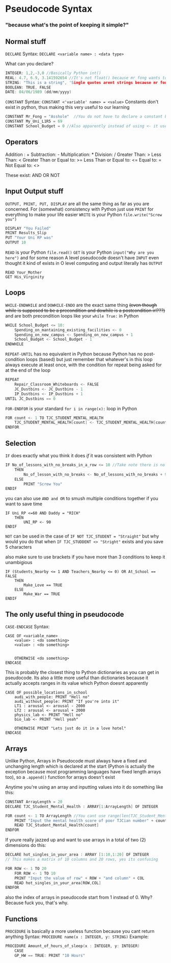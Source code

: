 # Pseudocode Syntax
### "because what's the point of keeping it simple?"

## Normal stuff

`DECLARE`
Syntax: `DECLARE <variable name> : <data type>`

What can you declare?

```C
INTEGER: 1,2,-3,0 //Basically Python int()
REAL: 4.7, 6.9, 3.141592654 //It's not float() because mr fong wants to make everyones life difficult
STRING: "This is a string", 'Single quotes arent strings because mr fong hates you'
BOOLEAN: TRUE, FALSE
DATE: 04/06/1989 (dd/mm/yyyy)
```

`CONSTANT`
Syntax: `CONSTANT <'variable' name> = <value>`
Constants don't exist in python,  thus making this very useful to our learning
```C
CONSTANT Mr_Fong = "Asshole"  //You do not have to declare a constant before you assign a value to it for some reason
CONSTANT My_Uni_L1R5 = 69
CONSTANT School_Budget = 0 //Also apparently instead of using <- it uses = ??? What bs is this
```

## Operators
Addition : +
Subtraction: -
Multiplication: *
Division: / 
Greater Than: >
Less Than: <
Greater Than or Equal to: >=
Less Than or Equal to: <=
Equal to: =
Not Equal to: <>

These exist:
AND
OR
NOT

## Input Output stuff

`OUTPUT, PRINT, PUT, DISPLAY` are all the same thing as far as you are concerned. For (somewhat) consistency with Python just use `PRINT` for everything to make your life easier
`WRITE` is your Python `file.write("Screw you")`

```C
DISPLAY "You Failed"
PRINT Results_Slip
PUT "Your Uni RP was"
OUTPUT 10
```

`READ` is your Python `file.read()`
`GET` is your Python `input("Why are you here")`
and for some reason A level pseudocode doesn't have `INPUT` even thought it kind of exists in O level computing and output literally has `OUTPUT`
```
READ Your_Mother
GET His_Virginity
```

## Loops
`WHILE-ENDWHILE` and `DOWHILE-ENDO` are the exact same thing ~~(even though while is supposed to be a precondition and dowhile is a postcondition irl???)~~ and are both precondition loops like your `while True:` in Python
```C
WHILE School_Budget <= 10:
	Spending_on_mantaining_existing_facilities <- 0
	Spending_on_new_campus <- Spending_on_new_campus + 1
	School_Budget <- School_Budget - 1
ENDWHILE
```

`REPEAT-UNTIL` has no equivalent in Python because Python has no post-condition loops (based) but just remember that whatever's in this loop always execute at least once, with the condition for repeat being asked for at the end of the loop
```C
REPEAT
	Repair_Classroom_Whiteboards <- FALSE
	JC_Dustbins <- JC_Dustbins - 1
	IP_Dustbins <- IP_Dustbins + 1
UNTIL JC_Dustbins == 0
```

`FOR-ENDFOR` is your standard `for i in range(x):` loop in Python
```C
FOR count <- 1 TO TJC_STUDENT_MENTAL_HEALTH
	TJC_STUDENT_MENTAL_HEALTH[count] <- TJC_STUDENT_MENTAL_HEALTH[count] - 9000
ENDFOR
```

## Selection
`IF` does exactly what you think it does *if* it was consistent with Python
```C
IF No_of_lessons_with_no_breaks_in_a_row <= 10 //Take note there is no : at the end
	THEN
		No_of_lesson_with_no_breaks <- No_of_lessons_with_no_breaks + 999
	ELSE
		PRINT "Screw You"
ENDIF
```
you can also use `AND and OR` to smush multiple conditions together if you want to save time
```
IF Uni_RP <=60 AND Daddy = "RICH"
	THEN
		UNI_RP <- 90
ENDIF
```


`NOT` can be used in the case of `IF NOT TJC_STUDENT = "Straight"` but why would you do that when `IF TJC_STUDDENT <> "Stright"` exists and you save 5 characters


also make sure to use brackets if you have more than 3 conditions to keep it unambigious
```
IF (Students_Nearby <= 1 AND Teachers_Nearby <= 0) OR At_School == FALSE
	THEN
		Make_Love == TRUE
	ELSE
		Make_War == TRUE
ENDIF
```


## The only useful thing in pseudocode

`CASE-ENDCASE`
Syntax: 
```
CASE OF <variable_name>
	<value> : <do something>
	<value> : <do something>


	OTHERWISE <do something>
ENDCASE
```
This is probably the closest thing to Python dictionaries as you can get in pseudocode.
Its also a little more useful than dictionaries because it actually accepts ranges in its value which Python doesnt apparently
```
CASE OF possible_locations_in_school
	audi_with_people: PRINT "Hell no"
	audi_without_people: PRINT "If you're into it"
	LT1 : arousal <- arousal - 2000
	LT2 : arousal <- arousal + 2000
	physics_lab <- PRINT "Hell no"
	bio_lab <- PRINT "Hell yeah"

	OTHERWISE PRINT "Lets just do it in a love hotel"
ENDCASE
```

## Arrays
Unlike Python, Arrays in Pseudocode must always have a fixed and unchanging length which is declared at the start (Python is actually the exception because most programming languages have fixed length arrays too), so a `.append()` function for arrays doesn't exist

Anytime you're using an array and inputting values into it do something like this:
```C
CONSTANT ArrayLength = 20
DECLARE TJC_Student_Mental_Health : ARRAY[1:ArrayLength] OF INTEGER

FOR count <- 1 TO ArrayLength //You cant use range(len(TJC_Student_Mental_Health))
	PRINT "Input the mental health score of poor TJCian number" + count
	READ TJC_Student_Mental_Health[count]
ENDFOR
```
If youre really jazzed up and want to use arrays in a total of two (2) dimensions do this:
```C
DECLARE hot_singles_in_your_area : ARRAY [1:10,1:20] OF INTEGER
// This makes a matrix of 10 columns and 20 rows, yes its confusing 

FOR ROW <- 1 TO 20
	FOR ROW <- 1 TO 10
	PRINT "Input the value of row" + ROW + "and column" + COL
	READ hot_singles_in_your_area[ROW,COL]
ENDFOR
```
also the index of arrays in pseudocode start from 1 instead of 0. Why? Because fuck you, that's why.

## Functions

`PROCEDURE` is basically a more useless function because you cant return anything
Syntax:
`PROCEDURE name(x : INTEGER, y: STRING)`
Example:
```C
PROCEDURE Amount_of_hours_of_sleep(x : INTEGER, y: INTEGER)
	CASE 
	GP_HW == TRUE: PRINT "10 Hours"
	
```